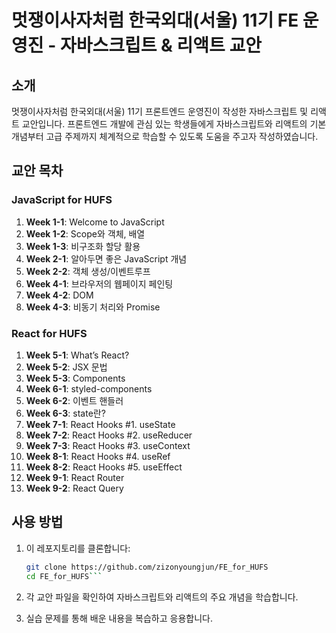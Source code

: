# 멋쟁이사자처럼 한국외대(서울) 11기 FE 운영진 - 자바스크립트 & 리액트 교안

## 소개
멋쟁이사자처럼 한국외대(서울) 11기 프론트엔드 운영진이 작성한 자바스크립트 및 리액트 교안입니다. 프론트엔드 개발에 관심 있는 학생들에게 자바스크립트와 리액트의 기본 개념부터 고급 주제까지 체계적으로 학습할 수 있도록 도움을 주고자 작성하였습니다.

## 교안 목차
### JavaScript for HUFS
1. **Week 1-1**: Welcome to JavaScript
2. **Week 1-2**: Scope와 객체, 배열
3. **Week 1-3**: 비구조화 할당 활용
4. **Week 2-1**: 알아두면 좋은 JavaScript 개념
5. **Week 2-2**: 객체 생성/이벤트루프
6. **Week 4-1**: 브라우저의 웹페이지 페인팅
7. **Week 4-2**: DOM
8. **Week 4-3**: 비동기 처리와 Promise

### React for HUFS
1. **Week 5-1**: What’s React?
2. **Week 5-2**: JSX 문법
3. **Week 5-3**: Components
4. **Week 6-1**: styled-components
5. **Week 6-2**: 이벤트 핸들러
6. **Week 6-3**: state란?
7. **Week 7-1**: React Hooks #1. useState
8. **Week 7-2**: React Hooks #2. useReducer
9. **Week 7-3**: React Hooks #3. useContext
10. **Week 8-1**: React Hooks #4. useRef
11. **Week 8-2**: React Hooks #5. useEffect
12. **Week 9-1**: React Router
13. **Week 9-2**: React Query

## 사용 방법
1. 이 레포지토리를 클론합니다:
   ```bash
   git clone https://github.com/zizonyoungjun/FE_for_HUFS
   cd FE_for_HUFS```
2. 각 교안 파일을 확인하여 자바스크립트와 리액트의 주요 개념을 학습합니다.

3. 실습 문제를 통해 배운 내용을 복습하고 응용합니다.


